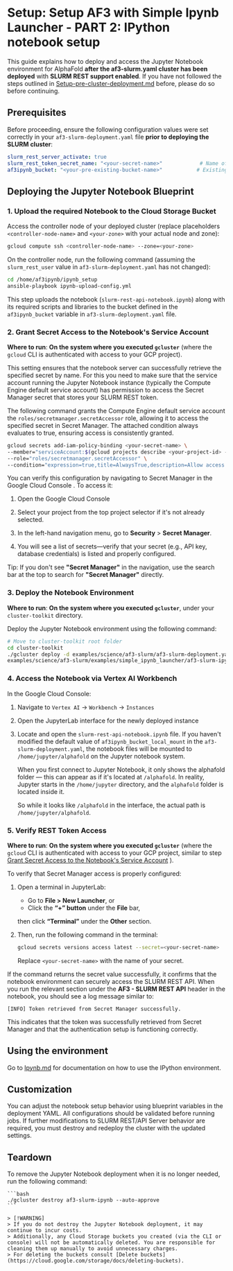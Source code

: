 # Setup: Setup AF3 with Simple Ipynb Launcher - PART 2: IPython notebook setup
This guide explains how to deploy and access the Jupyter Notebook environment for AlphaFold **after the af3-slurm.yaml cluster has been deployed** with **SLURM REST support enabled**. If you have not followed the steps outlined in [Setup-pre-cluster-deployment.md](./Setup-pre-cluster-deployment.md) before, please do so before continuing.

## Prerequisites
Before proceeding, ensure the following configuration values were set correctly in your `af3-slurm-deployment.yaml` file **prior to deploying the SLURM cluster**:

```yaml
slurm_rest_server_activate: true
slurm_rest_token_secret_name: "<your-secret-name>"            # Name of your Secret Manager secret
af3ipynb_bucket: "<your-pre-existing-bucket-name>"           # Existing Cloud Storage bucket name
```

## Deploying the Jupyter Notebook Blueprint

### 1. Upload the required Notebook to the Cloud Storage Bucket
Access the controller node of your deployed cluster (replace placeholders `<controller-node-name>` and `<your-zone>` with your actual node and zone):

```bash
gcloud compute ssh <controller-node-name> --zone=<your-zone>
```

On the controller node, run the following command (assuming the `slurm_rest_user` value in `af3-slurm-deployment.yaml` has not changed):

```bash
cd /home/af3ipynb/ipynb_setup
ansible-playbook ipynb-upload-config.yml
```

This step uploads the notebook (`slurm-rest-api-notebook.ipynb`) along with its required scripts and libraries to the bucket defined in the `af3ipynb_bucket` variable in `af3-slurm-deployment.yaml` file.

### 2. Grant Secret Access to the Notebook's Service Account
**Where to run**: **On the system where you executed `gcluster`** (where the `gcloud` CLI is authenticated with access to your GCP project).

This setting ensures that the notebook server can successfully retrieve the specified secret by name. For this you need to make sure that the service account running the Jupyter Notebook instance (typically the Compute Engine default service account) has permission to access the Secret Manager secret that stores your SLURM REST token.

The following command grants the Compute Engine default service account the `roles/secretmanager.secretAccessor` role, allowing it to access the specified secret in Secret Manager. The attached condition always evaluates to true, ensuring access is consistently granted.

```bash
gcloud secrets add-iam-policy-binding <your-secret-name> \
--member="serviceAccount:$(gcloud projects describe <your-project-id> --format='value(projectNumber)')-compute@developer.gserviceaccount.com" \
--role="roles/secretmanager.secretAccessor" \
--condition="expression=true,title=AlwaysTrue,description=Allow access to Secret Manager"
```

You can verify this configuration by navigating to Secret Manager in the Google Cloud Console
. To access it:

 1. Open the Google Cloud Console

 2. Select your project from the top project selector if it's not already selected.

 3. In the left-hand navigation menu, go to <b>Security</b> > <b>Secret Manager</b>.

 4. You will see a list of secrets—verify that your secret (e.g., API key, database credentials) is listed and properly configured.

Tip: If you don't see <b>"Secret Manager"</b> in the navigation, use the search bar at the top to search for  <b>"Secret Manager"</b> directly.


### 3. Deploy the Notebook Environment
**Where to run**: **On the system where you executed `gcluster`**, under your `cluster-toolkit` directory.

Deploy the Jupyter Notebook environment using the following command:

```bash
# Move to cluster-toolkit root folder
cd cluster-toolkit
./gcluster deploy -d examples/science/af3-slurm/af3-slurm-deployment.yaml \
examples/science/af3-slurm/examples/simple_ipynb_launcher/af3-slurm-ipynb.yaml --auto-approve
```

### 4. Access the Notebook via Vertex AI Workbench
In the Google Cloud Console:

1. Navigate to `Vertex AI` → `Workbench` → `Instances`

2. Open the JupyterLab interface for the newly deployed instance

3. Locate and open the `slurm-rest-api-notebook.ipynb` file. If you haven't modified the default value of `af3ipynb_bucket_local_mount` in the `af3-slurm-deployment.yaml`, the notebook files will be mounted to `/home/jupyter/alphafold` on the Jupyter notebook system.

    When you first connect to Jupyter Notebook, it only shows the alphafold folder — this can appear as if it's located at `/alphafold`. In reality, Jupyter starts in the `/home/jupyter` directory, and the `alphafold` folder is located inside it.

    So while it looks like `/alphafold` in the interface, the actual path is `/home/jupyter/alphafold`.

### 5. Verify REST Token Access
**Where to run**: **On the system where you executed `gcluster`** (where the `gcloud` CLI is authenticated with access to your GCP project, similar to step [Grant Secret Access to the Notebook's Service Account](#2-grant-secret-access-to-the-notebooks-service-account)
).

To verify that Secret Manager access is properly configured:

1. Open a terminal in JupyterLab:
   - Go to **File > New Launcher**, or
   - Click the **“+” button** under the **File** bar,

   then click **“Terminal”** under the **Other** section.

2. Then, run the following command in the terminal:

   ```bash
   gcloud secrets versions access latest --secret=<your-secret-name>
    ```

    Replace `<your-secret-name>` with the name of your secret.

If the command returns the secret value successfully, it confirms that the notebook environment can securely access the SLURM REST API. When you run the relevant section under the <b>AF3 - SLURM REST API</b> header in the notebook, you should see a log message similar to:

```log
[INFO] Token retrieved from Secret Manager successfully.
```

This indicates that the token was successfully retrieved from Secret Manager and that the authentication setup is functioning correctly.

## Using the environment
Go to [Ipynb.md](./Ipynb.md) for documentation on how to use the IPython environment.

## Customization
You can adjust the notebook setup behavior using blueprint variables in the deployment YAML.
All configurations should be validated before running jobs.
If further modifications to SLURM REST/API Server behavior are required, you must destroy and redeploy the cluster with the updated settings.

## Teardown
To remove the Jupyter Notebook deployment when it is no longer needed, run the following command:

    ```bash
    ./gcluster destroy af3-slurm-ipynb --auto-approve
    ```

    > [!WARNING]
    > If you do not destroy the Jupyter Notebook deployment, it may continue to incur costs.
    > Additionally, any Cloud Storage buckets you created (via the CLI or console) will not be automatically deleted. You are responsible for cleaning them up manually to avoid unnecessary charges.
    > For deleting the buckets consult [Delete buckets](https://cloud.google.com/storage/docs/deleting-buckets).
